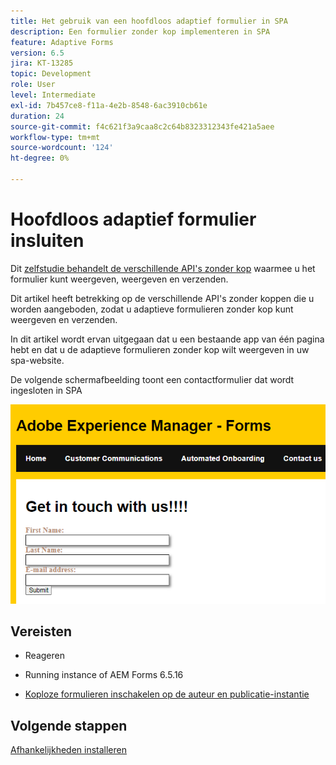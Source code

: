 ```yaml
---
title: Het gebruik van een hoofdloos adaptief formulier in SPA
description: Een formulier zonder kop implementeren in SPA
feature: Adaptive Forms
version: 6.5
jira: KT-13285
topic: Development
role: User
level: Intermediate
exl-id: 7b457ce8-f11a-4e2b-8548-6ac3910cb61e
duration: 24
source-git-commit: f4c621f3a9caa8c2c64b8323312343fe421a5aee
workflow-type: tm+mt
source-wordcount: '124'
ht-degree: 0%

---
```


# Hoofdloos adaptief formulier insluiten

Dit [zelfstudie behandelt de verschillende API&#39;s zonder kop](https://opensource.adobe.com/aem-forms-af-runtime/api/#section/Introduction) waarmee u het formulier kunt weergeven, weergeven en verzenden.

Dit artikel heeft betrekking op de verschillende API&#39;s zonder koppen die u worden aangeboden, zodat u adaptieve formulieren zonder kop kunt weergeven en verzenden.

In dit artikel wordt ervan uitgegaan dat u een bestaande app van één pagina hebt en dat u de adaptieve formulieren zonder kop wilt weergeven in uw spa-website.

De volgende schermafbeelding toont een contactformulier dat wordt ingesloten in SPA

![contact-us-vorm](./assets/contact-us-form.png)

## Vereisten

* Reageren

* Running instance of AEM Forms 6.5.16

* [Koploze formulieren inschakelen op de auteur en publicatie-instantie](https://experienceleague.adobe.com/docs/experience-manager-headless-adaptive-forms/using/quick-setup/enable-headless-adaptive-forms-and-core-components.html?lang=en)

## Volgende stappen

[Afhankelijkheden installeren](./install-af-react-libraries.md)
